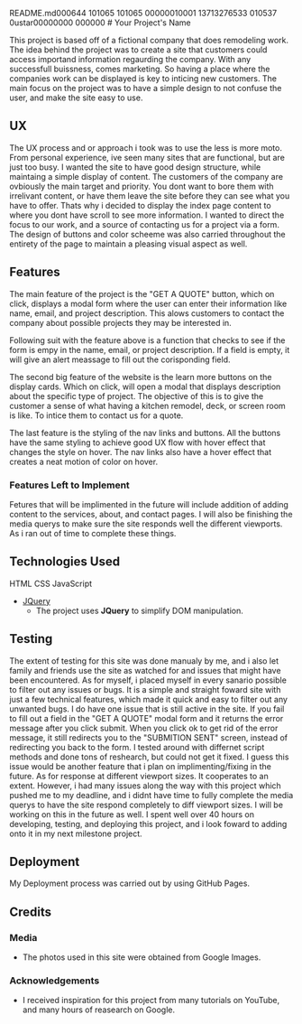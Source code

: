 README.md                                                                                           000644  101065  101065  00000010001 13713276533 010537  0                                                                                                    ustar 00                                                                000000  000000                                                                                                                                                                         # Your Project's Name

This project is based off of a fictional company that does remodeling work. The idea behind the project was to create a site that customers could access importand information
regaurding the company. With any successfull buissness, comes marketing. So having a place where the companies work can be displayed is key to inticing new customers.
The main focus on the project was to have a simple design to not confuse the user, and make the site easy to use. 

 
## UX
 
The UX process and or approach i took was to use the less is more moto. From personal experience, ive seen many sites that are functional, but are just too busy.
I wanted the site to have good design structure, while maintaing a simple display of content. The customers of the company are ovbiously the main target and priority.
You dont want to bore them with irrelivant content, or have them leave the site before they can see what you have to offer. Thats why i decided to display the index page 
content to where you dont have scroll to see more information. I wanted to direct the focus to our work, and a source of contacting us for a project via a form. 
The design of buttons and color scheeme was also carried throughout the entirety of the page to maintain a pleasing visual aspect as well.

## Features

The main feature of the project is the "GET A QUOTE" button, which on click, displays a modal form where the user can enter their information like name, email, and 
project description. This alows customers to contact the company about possible projects they may be interested in.

Following suit with the feature above is a function that checks to see if the form is empy in the name, email, or project description. If a field is empty, it will
give an alert meassage to fill out the corisponding field.

The second big feature of the website is the learn more buttons on the display cards. Which on click, will open a modal that displays description about the specific type
of project. The objective of this is to give the customer a sense of what having a kitchen remodel, deck, or screen room is like. To intice them to contact us for a quote.

The last feature is the styling of the nav links and buttons. All the buttons have the same styling to achieve good UX flow with hover effect that changes the style on hover.
The nav links also have a hover effect that creates a neat motion of color on hover.

### Features Left to Implement

Fetures that will be implimented in the future will include addition of adding content to the services, about, and contact pages. I will also be finishing the media querys
to make sure the site responds well the different viewports. As i ran out of time to complete these things.

## Technologies Used

HTML
CSS
JavaScript
- [JQuery](https://jquery.com)
    - The project uses **JQuery** to simplify DOM manipulation.


## Testing

The extent of testing for this site was done manualy by me, and i also let family and friends use the site as watched for and issues that might have been encountered.
As for myself, i placed myself in every sanario possible to filter out any issues or bugs. It is a simple and straight foward site with just a few technical features, which
made it quick and easy to filter out any unwanted bugs. I do have one issue that is still active in the site. If you fail to fill out a field in the "GET A QUOTE"
modal form and it returns the error message after you click submit. When you click ok to get rid of the error message, it still redirects you to the "SUBMITION SENT" screen, instead of
redirecting you back to the form. I tested around with differnet script methods and done tons of reshearch, but could not get it fixed. I guess this issue would be another 
feature that i plan on implimenting/fixing in the future. As for response at different viewport sizes. It cooperates to an extent. However, i had many issues along the way
with this project which pushed me to my deadline, and i didnt have time to fully complete the media querys to have the site respond completely to diff viewport sizes. I will be working on this in the future as well.
I spent well over 40 hours on developing, testing, and deploying this project, and i look foward to adding onto it in my next milestone project.

## Deployment

My Deployment process was carried out by using GitHub Pages.

## Credits

### Media
- The photos used in this site were obtained from Google Images.

### Acknowledgements

- I received inspiration for this project from many tutorials on YouTube, and many hours of reasearch on Google.